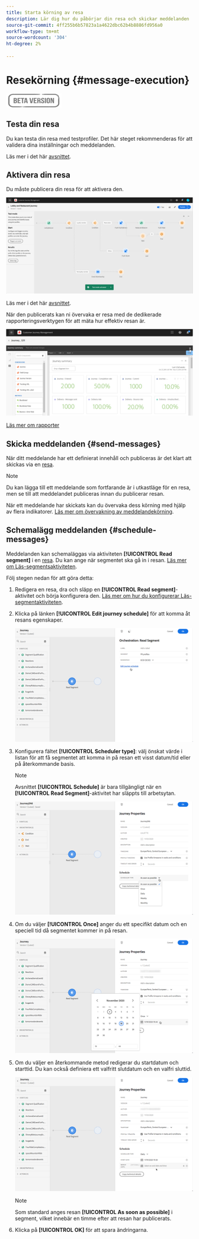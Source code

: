 ```yaml
---
title: Starta körning av resa
description: Lär dig hur du påbörjar din resa och skickar meddelanden
source-git-commit: 4ff255b6b57823a1a4622dbc62b4b8886fd956a0
workflow-type: tm+mt
source-wordcount: '304'
ht-degree: 2%

---
```



# Resekörning {#message-execution}

![](../assets/do-not-localize/badge.png)

## Testa din resa

Du kan testa din resa med testprofiler. Det här steget rekommenderas för att validera dina inställningar och meddelanden.

Läs mer i det här [avsnittet](testing-the-journey.md).

## Aktivera din resa

Du måste publicera din resa för att aktivera den.

![](../assets/jo-journeyuc2_32bis.png)

Läs mer i det här [avsnittet](publishing-the-journey.md).


När den publicerats kan ni övervaka er resa med de dedikerade rapporteringsverktygen för att mäta hur effektiv resan är.

![](../assets/jo-dynamic_report_journey_12.png)

[Läs mer om rapporter](../reports/live-report.md)

## Skicka meddelanden {#send-messages}

När ditt meddelande har ett definierat innehåll och publiceras är det klart att skickas via en [resa](journey.md).

>[!NOTE]
>
>Du kan lägga till ett meddelande som fortfarande är i utkastläge för en resa, men se till att meddelandet publiceras innan du publicerar resan.

När ett meddelande har skickats kan du övervaka dess körning med hjälp av flera indikatorer. [Läs mer om övervakning av meddelandekörning](../message-monitoring.md).

## Schemalägg meddelanden {#schedule-messages}

Meddelanden kan schemaläggas via aktiviteten **[!UICONTROL Read segment]** i en [resa](journey.md). Du kan ange när segmentet ska gå in i resan. [Läs mer om Läs-segmentsaktiviteten](read-segment.md).

Följ stegen nedan för att göra detta:

1. Redigera en resa, dra och släpp en **[!UICONTROL Read segment]**-aktivitet och börja konfigurera den. [Läs mer om hur du konfigurerar Läs-segmentaktiviteten](read-segment.md#configuring-segment-trigger-activity).

1. Klicka på länken **[!UICONTROL Edit journey schedule]** för att komma åt resans egenskaper.

   ![](../assets/message-read-segment-schedule.png)

1. Konfigurera fältet **[!UICONTROL Scheduler type]**: välj önskat värde i listan för att få segmentet att komma in på resan ett visst datum/tid eller på återkommande basis.

   >[!NOTE]
   >
   >Avsnittet **[!UICONTROL Schedule]** är bara tillgängligt när en **[!UICONTROL Read Segment]**-aktivitet har släppts till arbetsytan.

   ![](../assets/message-read-segment-scheduler.png)

1. Om du väljer **[!UICONTROL Once]** anger du ett specifikt datum och en speciell tid då segmentet kommer in på resan.

   ![](../assets/message-read-segment-scheduler-once.png)

1. Om du väljer en återkommande metod redigerar du startdatum och starttid. Du kan också definiera ett valfritt slutdatum och en valfri sluttid.

   ![](../assets/message-read-segment-scheduler-daily.png)

   >[!NOTE]
   >
   >Som standard anges resan **[!UICONTROL As soon as possible]** i segment, vilket innebär en timme efter att resan har publicerats.

1. Klicka på **[!UICONTROL OK]** för att spara ändringarna.

<!--Unitary messages that are triggered by an event within a journey cannot be scheduled.-->
